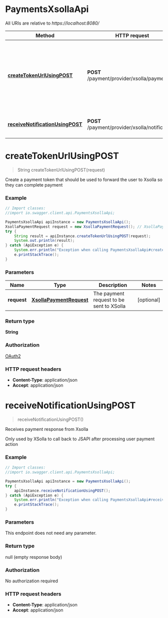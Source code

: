 # PaymentsXsollaApi

All URIs are relative to *https://localhost:8080/*

Method | HTTP request | Description
------------- | ------------- | -------------
[**createTokenUrlUsingPOST**](PaymentsXsollaApi.md#createTokenUrlUsingPOST) | **POST** /payment/provider/xsolla/payment | Create a payment token that should be used to forward the user to Xsolla so they can complete payment
[**receiveNotificationUsingPOST**](PaymentsXsollaApi.md#receiveNotificationUsingPOST) | **POST** /payment/provider/xsolla/notifications | Receives payment response from Xsolla


<a name="createTokenUrlUsingPOST"></a>
# **createTokenUrlUsingPOST**
> String createTokenUrlUsingPOST(request)

Create a payment token that should be used to forward the user to Xsolla so they can complete payment

### Example
```java
// Import classes:
//import io.swagger.client.api.PaymentsXsollaApi;

PaymentsXsollaApi apiInstance = new PaymentsXsollaApi();
XsollaPaymentRequest request = new XsollaPaymentRequest(); // XsollaPaymentRequest | The payment request to be sent to XSolla
try {
    String result = apiInstance.createTokenUrlUsingPOST(request);
    System.out.println(result);
} catch (ApiException e) {
    System.err.println("Exception when calling PaymentsXsollaApi#createTokenUrlUsingPOST");
    e.printStackTrace();
}
```

### Parameters

Name | Type | Description  | Notes
------------- | ------------- | ------------- | -------------
 **request** | [**XsollaPaymentRequest**](XsollaPaymentRequest.md)| The payment request to be sent to XSolla | [optional]

### Return type

**String**

### Authorization

[OAuth2](../README.md#OAuth2)

### HTTP request headers

 - **Content-Type**: application/json
 - **Accept**: application/json

<a name="receiveNotificationUsingPOST"></a>
# **receiveNotificationUsingPOST**
> receiveNotificationUsingPOST()

Receives payment response from Xsolla

Only used by XSolla to call back to JSAPI after processing user payment action

### Example
```java
// Import classes:
//import io.swagger.client.api.PaymentsXsollaApi;

PaymentsXsollaApi apiInstance = new PaymentsXsollaApi();
try {
    apiInstance.receiveNotificationUsingPOST();
} catch (ApiException e) {
    System.err.println("Exception when calling PaymentsXsollaApi#receiveNotificationUsingPOST");
    e.printStackTrace();
}
```

### Parameters
This endpoint does not need any parameter.

### Return type

null (empty response body)

### Authorization

No authorization required

### HTTP request headers

 - **Content-Type**: application/json
 - **Accept**: application/json

